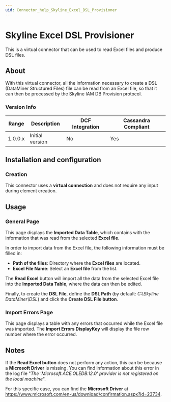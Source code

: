 ```yaml
---
uid: Connector_help_Skyline_Excel_DSL_Provisioner
---
```


# Skyline Excel DSL Provisioner

This is a virtual connector that can be used to read Excel files and produce DSL files.

## About

With this virtual connector, all the information necessary to create a DSL (DataMiner Structured Files) file can be read from an Excel file, so that it can then be processed by the Skyline IAM DB Provision protocol.

### Version Info

| **Range** | **Description** | **DCF Integration** | **Cassandra Compliant** |
|------------------|-----------------|---------------------|-------------------------|
| 1.0.0.x          | Initial version | No                  | Yes                     |

## Installation and configuration

### Creation

This connector uses a **virtual connection** and does not require any input during element creation.

## Usage

### General Page

This page displays the **Imported Data Table**, which contains with the information that was read from the selected **Excel file**.

In order to import data from the Excel file, the following information must be filled in:

- **Path of the files**: Directory where the **Excel files** are located.
- **Excel File Name**: Select an **Excel file** from the list.

The **Read Excel** button will import all the data from the selected Excel file into the **Imported Data Table**, where the data can then be edited.

Finally, to create the **DSL File**, define the **DSL Path** (by default: *C:\Skyline DataMiner\DSL*) and click the **Create DSL File button**.

### Import Errors Page

This page displays a table with any errors that occurred while the Excel file was imported. The **Import Errors DisplayKey** will display the file row number where the error occurred.

## Notes

If the **Read Excel button** does not perform any action, this can be because a **Microsoft Driver** is missing. You can find information about this error in the log file "*The 'Microsoft.ACE.OLEDB.12.0' provider is not registered on the local machine*".

For this specific case, you can find the **Microsoft Driver** at <https://www.microsoft.com/en-us/download/confirmation.aspx?id=23734>.

